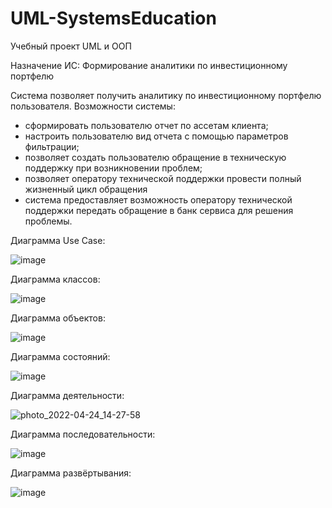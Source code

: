 # UML-SystemsEducation
Учебный проект UML и ООП

Назначение ИС:
Формирование аналитики по инвестиционному портфелю

Система позволяет получить аналитику по инвестиционному портфелю пользователя. 
Возможности системы:
- сформировать пользователю отчет по ассетам клиента;
- настроить пользователю вид отчета с помощью параметров фильтрации;
- позволяет создать пользователю обращение в техническую поддержку при возникновении проблем;
- позволяет оператору технической поддержки провести полный жизненный цикл обращения
- система предоставляет возможность оператору технической поддержки передать обращение в банк сервиса для решения проблемы.

Диаграмма Use Case:

![image](https://user-images.githubusercontent.com/62895333/164970194-a134e66e-5cdf-49de-bb57-8d614f3a4c74.png)

Диаграмма классов:

![image](https://user-images.githubusercontent.com/62895333/164970270-625133ff-83f5-440a-bd49-5daf8a84933c.png)

Диаграмма объектов:

![image](https://user-images.githubusercontent.com/62895333/164970327-b17c0007-5282-40be-91ef-248968659e7d.png)

Диаграмма состояний:

![image](https://user-images.githubusercontent.com/62895333/164970370-2047eba5-3ee2-4c9a-ac67-67bdf250ba54.png)

Диаграмма деятельности:

![photo_2022-04-24_14-27-58](https://user-images.githubusercontent.com/62895333/164974246-dcb84569-ddcd-44ed-8921-43a9d6197c46.jpg)


Диаграмма последовательности:

![image](https://user-images.githubusercontent.com/62895333/164970489-e785b35b-efe1-4b85-9ba9-fa630ddd6049.png)

Диаграмма развёртывания:

![image](https://user-images.githubusercontent.com/62895333/164973270-85b9064d-1196-456e-a496-2be59271c81e.png)
